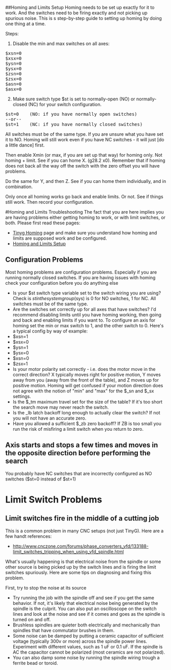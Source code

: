 ##Homing and Limits Setup
Homing needs to be set up exactly for it to work. And the switches need to be firing exactly and not picking up spurious noise. This is s step-by-step guide to setting up homing by doing one thing at a time.

Steps:
 1. Disable the min and max switches on all axes:
<pre>
$xsn=0
$xsx=0
$ysn=0
$ysx=0
$zsn=0
$zsx=0
$asn=0
$asx=0
</pre>

 2. Make sure switch type $st is set to normally-open (NO) or normally-closed (NC) for your switch configuration.
<pre>
$st=0    (NO: if you have normally open switches)
--or--
$st=1    (NC: if you have normally closed switches)
</pre>

All switches must be of the same type. If you are unsure what you have set it to NO. Homing will still work even if you have NC switches - it will just [do a little dance] first.

Then enable Xmin (or max, if you are set up that way) for homing only. Not homing + limit. See if you can home X. (g28.2 x0). Remember that if homing does not back all the way off the switch with the zero offset you will have problems.

Do the same for Y, and then Z. See if you can home them individually, and in combination.

Only once all homing works go back and enable limits. Or not. See if things still work. Then record your configuration.

#Homing and Limits Troubleshooting
The fact that you are here implies you are having problems either getting homing to work, or with limit switches, or both. Please first read these pages:
* [Tinyg Homing](https://github.com/synthetos/TinyG/wiki/TinyG-Homing) page and make sure you understand how homing and limits are supposed work and be configured.
* [Homing and Limits Setup](https://github.com/synthetos/TinyG/wiki/Homing-and-Limits-Setup-and-Troubleshooting#homing-and-limits-setup)

## Configuration Problems
Most homing problems are configuration problems. Especially if you are running normally closed switches. If you are having issues with homing check your configuration before you do anything else
* Is your $st switch type variable set to the switch wiring you are using? Check is $st in the system group ($sys) is 0 for NO switches, 1 for NC. All switches must be of the same type.
* Are the switches set correctly up for all axes that have switches? I'd recommend disabling limits until you have homing working, then going and back and enabling limits if you want to. To configure an axis for homing set the min or max switch to 1, and the other switch to 0. Here's a typical config by way of example:
 * $xsn=1
 * $xsx=0
 * $ysn=1
 * $ysx=0
 * $xsn=0
 * $zsx=1
* Is your motor polarity set correctly - i.e. does the motor move in the correct direction? X typically moves right for positive motion, Y moves away from you (away from the front of the table), and Z moves up for positive motion. Homing will get confused if your motion direction does not agree with the notion of "min" and "max" for the $_sn and $_sx settings.
* Is the $_tm maximum travel set for the size of the table? If it's too short the search move may never reach the switch. 
* Is the _lb latch backoff long enough to actually clear the switch? If not you will not have an accurate zero.
* Have you allowed a sufficient $_zb zero backoff? If ZB is too small you run the risk of misfiring a limit switch when you return to zero.  

## Axis starts and stops a few times and moves in the opposite direction before performing the search
You probably have NC switches that are incorrectly configured as NO switches ($st=0 instead of $st=1)

# Limit Switch Problems
## Limit switches fire in the middle of a cutting job
This is a common problem in many CNC setups (not just TinyG). Here are a few handt references:
* http://www.cnczone.com/forums/phase_converters_vfd/133188-limit_switches_tripping_when_using_vfd_spindle.html

What's usually happening is that electrical noise from the spindle or some other source is being picked up by the switch lines and is firing the limit switches spuriously. Here are some tips on diagnosing and fixing this problem.

First, try to stop the noise at its source
* Try running the job with the spindle off and see if you get the same behavior. If not, it's likely that electrical noise being generated by the spindle is the culprit. You can also put an oscilloscope on the switch lines and look at the noise and see if it comes and goes as the spindle is turned on and off. 
 * Brushless spindles are quieter both electrically and mechanically than spindles that have commutator brushes in them. 
 * Some noise can be damped by putting a ceramic capacitor of sufficient voltage (typically 300v or more) across the spindle power lines. Experiment with different values, such as 1 uF or 0.1 uF. If the spindle is AC the capacitor cannot be polarized (most ceramics are not polarized).
 * You can also damp some noise by running the spindle wiring trough a ferrite bead or toroid.
